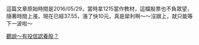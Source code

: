 這篇文章原始時間是2016/05/29，當時拿1215當作教材，這檔股票也不負眾望，隨著時間上漲，現在已經37.55，漲了快10元，真是犀利啊～～沒跟上，就只能等下一波啦～

[聽說～有投信認養股？](http://data-sci.info/2016/05/29/trust_volume_accumulate/)